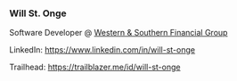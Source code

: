 ### Will St. Onge

Software Developer @ [Western & Southern Financial Group](https://www.westernsouthern.com/)

LinkedIn: https://www.linkedin.com/in/will-st-onge

Trailhead: https://trailblazer.me/id/will-st-onge
